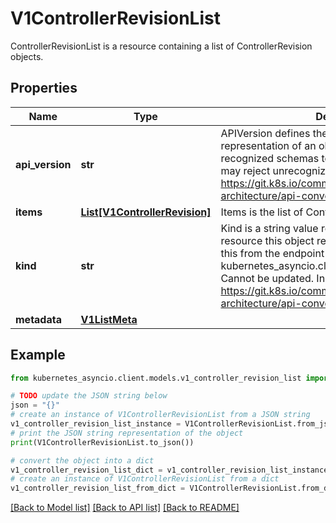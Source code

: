 # V1ControllerRevisionList

ControllerRevisionList is a resource containing a list of ControllerRevision objects.

## Properties

Name | Type | Description | Notes
------------ | ------------- | ------------- | -------------
**api_version** | **str** | APIVersion defines the versioned schema of this representation of an object. Servers should convert recognized schemas to the latest internal value, and may reject unrecognized values. More info: https://git.k8s.io/community/contributors/devel/sig-architecture/api-conventions.md#resources | [optional] 
**items** | [**List[V1ControllerRevision]**](V1ControllerRevision.md) | Items is the list of ControllerRevisions | 
**kind** | **str** | Kind is a string value representing the REST resource this object represents. Servers may infer this from the endpoint the kubernetes_asyncio.client submits requests to. Cannot be updated. In CamelCase. More info: https://git.k8s.io/community/contributors/devel/sig-architecture/api-conventions.md#types-kinds | [optional] 
**metadata** | [**V1ListMeta**](V1ListMeta.md) |  | [optional] 

## Example

```python
from kubernetes_asyncio.client.models.v1_controller_revision_list import V1ControllerRevisionList

# TODO update the JSON string below
json = "{}"
# create an instance of V1ControllerRevisionList from a JSON string
v1_controller_revision_list_instance = V1ControllerRevisionList.from_json(json)
# print the JSON string representation of the object
print(V1ControllerRevisionList.to_json())

# convert the object into a dict
v1_controller_revision_list_dict = v1_controller_revision_list_instance.to_dict()
# create an instance of V1ControllerRevisionList from a dict
v1_controller_revision_list_from_dict = V1ControllerRevisionList.from_dict(v1_controller_revision_list_dict)
```
[[Back to Model list]](../README.md#documentation-for-models) [[Back to API list]](../README.md#documentation-for-api-endpoints) [[Back to README]](../README.md)



